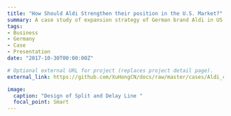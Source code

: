 ```yaml
---
title: "How Should Aldi Strengthen their position in the U.S. Market?"
summary: A case study of expansion strategy of German brand Aldi in US with its unique business model.
tags:
- Business
- Germany
- Case
- Presentation
date: "2017-10-30T00:00:00Z"

# Optional external URL for project (replaces project detail page).
external_link: https://github.com/XuHongCN/docs/raw/master/cases/Aldi_case_study.htm

image:
  caption: "Design of Split and Delay Line "
  focal_point: Smart
---
```

